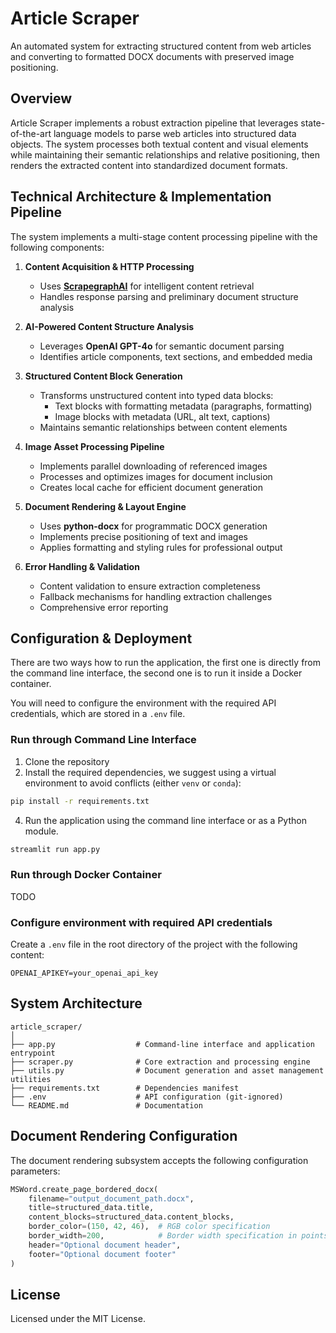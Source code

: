 # Article Scraper

An automated system for extracting structured content from web articles and converting to formatted DOCX documents with preserved image positioning.

## Overview

Article Scraper implements a robust extraction pipeline that leverages state-of-the-art language models to parse web articles into structured data objects. The system processes both textual content and visual elements while maintaining their semantic relationships and relative positioning, then renders the extracted content into standardized document formats.

## Technical Architecture & Implementation Pipeline

The system implements a multi-stage content processing pipeline with the following components:

1. **Content Acquisition & HTTP Processing**
   - Uses [**ScrapegraphAI**](https://github.com/ScrapeGraphAI/Scrapegraph-ai) for intelligent content retrieval
   - Handles response parsing and preliminary document structure analysis

2. **AI-Powered Content Structure Analysis**
   - Leverages **OpenAI GPT-4o** for semantic document parsing
   - Identifies article components, text sections, and embedded media

3. **Structured Content Block Generation**
   - Transforms unstructured content into typed data blocks:
     - Text blocks with formatting metadata (paragraphs, formatting)
     - Image blocks with metadata (URL, alt text, captions)
   - Maintains semantic relationships between content elements

4. **Image Asset Processing Pipeline**
   - Implements parallel downloading of referenced images
   - Processes and optimizes images for document inclusion
   - Creates local cache for efficient document generation

5. **Document Rendering & Layout Engine**
   - Uses **python-docx** for programmatic DOCX generation
   - Implements precise positioning of text and images
   - Applies formatting and styling rules for professional output

6. **Error Handling & Validation**
   - Content validation to ensure extraction completeness
   - Fallback mechanisms for handling extraction challenges
   - Comprehensive error reporting

## Configuration & Deployment


There are two ways how to run the application, the first one is directly from the command line interface, the second one is to run it inside a Docker container.

You will need to configure the environment with the required API credentials, which are stored in a `.env` file. 

### Run through Command Line Interface
1. Clone the repository
2. Install the required dependencies, we suggest using a virtual environment to avoid conflicts (either `venv` or `conda`):
```bash 
pip install -r requirements.txt
```
4. Run the application using the command line interface or as a Python module.

```bash
streamlit run app.py
```

### Run through Docker Container
TODO

### Configure environment with required API credentials
Create a `.env` file in the root directory of the project with the following content:

```
OPENAI_APIKEY=your_openai_api_key
```

## System Architecture

```
article_scraper/
│
├── app.py                  # Command-line interface and application entrypoint
├── scraper.py              # Core extraction and processing engine
├── utils.py                # Document generation and asset management utilities
├── requirements.txt        # Dependencies manifest
├── .env                    # API configuration (git-ignored)
└── README.md               # Documentation
```

## Document Rendering Configuration

The document rendering subsystem accepts the following configuration parameters:

```python
MSWord.create_page_bordered_docx(
    filename="output_document_path.docx",
    title=structured_data.title,
    content_blocks=structured_data.content_blocks,
    border_color=(150, 42, 46),  # RGB color specification
    border_width=200,            # Border width specification in points
    header="Optional document header",
    footer="Optional document footer"
)
```

## License

Licensed under the MIT License.

